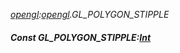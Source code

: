 _[opengl](../../modules/opengl/opengl-module.md):[opengl](../../modules/opengl/opengl-module.md).GL\_POLYGON\_STIPPLE_
##### Const GL\_POLYGON\_STIPPLE:[Int](../../modules/wonkey/wonkey-types-int.md)
